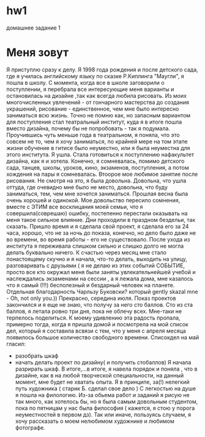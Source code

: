 # hw1
домашнее задание 1
# Меня зовут
Я приступлю сразу к делу. Я 1998 года рождения и после детского сада, где я училась английскому языку по сказке Р.Киплинга "Маугли", я пошла в школу. С момента, когда все в школе заговорили о поступлении, я перебрала все интересующие меня варианты и остановилась на дизайне ,так как всегда любила рисовать. Из моих многочисленных увлечений - от гончарного мастерства до создания украшений, рисование - единственное, чем мне было интересно заниматься всю жизнь. Точно не помню как, но запасным вариантом для поступления стал театральный институт, куда я в итоге пошла вместо дизайна, почему бы не попробовать - так я подумала. Проучившись чуть меньше года в театральном, я поняла, что это совсем не то, чем я хочу заниматься, по крайней мере на том этапе жизни обучение в гитисе было неуместно, или я была неуместна для этого института. Я ушла. Стала готовиться к поступлению нафакультет дизайна, как я и хотела. Конечно, я сомневалась, помимо детского сада, танцев, школы, уроков, кино, экзаменов, поступления, а потом хождения на пары я сомневалась. Втоорое мое любимое занятие после рисования.
Не смотря на это, я была довольна. Довольна, что ушла оттуда, где очевидно мне было не место, довольна, что буду заниматься, тем, чем мне хочется заниматься. Прошлая весна была очень хорошей и одинокой. Мое довольство пересило сомнения, вместе с ЭТИМ все восклицания моей семьи, что я совершила(соврешаю) ошибку, постепенно перестали оказывать на меня такое сильное влияние. Дни проходили в праздном бездельи, так сказать. Пришло время и я сделала свой проект, я сделала его за 24 часа, хорошо, что не за ночь до показа, конечно, но дело было даже не во времени, во время работы - его не существовало. После ухода из института я переживала слишком сильно и слишко долго не могла делать буквально ничего. К счастью через месяц мне стало понастоящему скучно и я начала, что-то делать, выходить на улицу, разговаривать с друзьями ( я не делаю из этих событий СОБЫТИЕ, просто все кто окружал меня были заняты увлекательнейшей учебой и наслеждались экзаменами на сессии , а я лежала дома, мне казалось что я самый (!!!) бесполезный и бездарный человек на планете. Отдельная благодарность Чарльзу Буковски? который gently skazal mne - Oh, not only you.)) 
Прекрасно, середина июля. Показ проектов закончился и я еще не знаю, что получу за него сто баллов. Сто из ста баллов, я летала ровно три дня, пока не облечу всех. Мне-таки не терпелось поделиться. К моему удивлению эта радость пропала, примерно тогда, когда я пришла домой и посмотрела на мой список дел, который я составила всвязи с тем, что у меня с апреля месяца появилось большое количество свободного времени. Списокдел на май гласил: 
* разобрать шкаф
* начать делать проект по дизайну( и получить стобаллов)
Я начала разрирать шкаф. В итоге,...в итоге, я навела порядок и поняла , что в дизайне, как в на любой творческой специальности, на данный момент, мне будет не хватать опыта. Я в принципе, за(!) нелегкий путь художника ( старик Б. сделал свое дело )
С легкостью на душе я пошла на филологию. Из-за обьема работ и заданий я рисую не так много, как хотелось бы, но я была самым довольным студентом, пока по пятницам у нас была философия ( кажется, я стою у порога неуместностей в первом дз). Так или иначе, пользуясь случаем, я хочу рассказать о моем нелюбимом художнике и любимом фотографе. 
